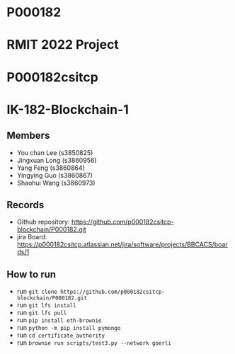 # P000182
# RMIT 2022 Project

# P000182csitcp

# IK-182-Blockchain-1

## Members
* You chan Lee (s3850825)
* Jingxuan Long (s3860956) 
* Yang Feng (s3860864)
* Yingying Guo (s3860867)
* Shaohui Wang (s3860973)

## Records

* Github repository: https://github.com/p000182csitcp-blockchain/P000182.git
* jira Board: https://p000182csitcp.atlassian.net/jira/software/projects/BBCACS/boards/1

## How to run

* run `git clone https://github.com/p000182csitcp-blockchain/P000182.git`
* run `git lfs install`
* run `git lfs pull`
* run `pip install eth-brownie`
* run `python -m pip install pymongo`
* run `cd certificate_authority`
* run `brownie run scripts/test3.py --network goerli`
